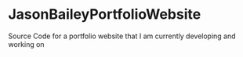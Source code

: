 # JasonBaileyPortfolioWebsite
Source Code for a portfolio website that I am currently developing and working on
